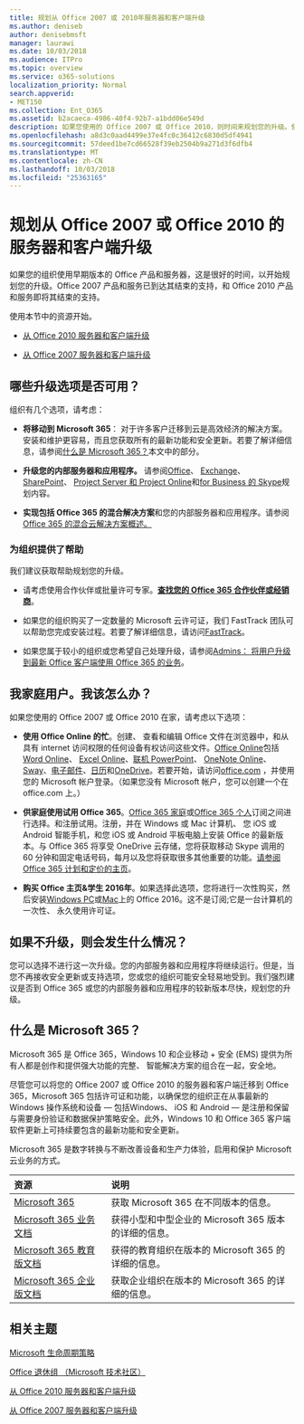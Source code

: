 ```yaml
---
title: 规划从 Office 2007 或 2010年服务器和客户端升级
ms.author: deniseb
author: denisebmsft
manager: laurawi
ms.date: 10/03/2018
ms.audience: ITPro
ms.topic: overview
ms.service: o365-solutions
localization_priority: Normal
search.appverid:
- MET150
ms.collection: Ent_O365
ms.assetid: b2acaeca-4986-40f4-92b7-a1bdd06e549d
description: 如果您使用的 Office 2007 或 Office 2010，则时间来规划您的升级。使用这些资源以开始使用您的计划。
ms.openlocfilehash: a8d3c0aad4499e37e4fc0c36412c6830d5df4941
ms.sourcegitcommit: 57deed1be7cd66528f39eb2504b9a271d3f6dfb4
ms.translationtype: MT
ms.contentlocale: zh-CN
ms.lasthandoff: 10/03/2018
ms.locfileid: "25363165"
---
```

# <a name="plan-your-upgrade-from-office-2007-or-office-2010-servers-and-clients"></a>规划从 Office 2007 或 Office 2010 的服务器和客户端升级

如果您的组织使用早期版本的 Office 产品和服务器，这是很好的时间，以开始规划您的升级。Office 2007 产品和服务已到达其结束的支持，和 Office 2010 产品和服务即将其结束的支持。 

使用本节中的资源开始。

- [从 Office 2010 服务器和客户端升级](upgrade-from-office-2010-servers-and-products.md)

- [从 Office 2007 服务器和客户端升级](upgrade-from-office-2007-servers-and-products.md)

## <a name="what-upgrade-options-are-available"></a>哪些升级选项是否可用？      

组织有几个选项，请考虑：

- **将移动到 Microsoft 365**： 对于许多客户迁移到云是高效经济的解决方案。安装和维护更容易，而且您获取所有的最新功能和安全更新。若要了解详细信息，请参阅[什么是 Microsoft 365？](#what-is-microsoft-365)本文中的部分。
    
- **升级您的内部服务器和应用程序。** 请参阅[Office](https://docs.microsoft.com/DeployOffice/office-2010-end-support-roadmap)、 [Exchange](exchange-2010-end-of-support.md)、 [SharePoint](upgrade-from-sharepoint-2010.md)、 [Project Server 和 Project Online](https://docs.microsoft.com/project/planning-project-server-and-project-online-for-technical-decision-makers)和[for Business 的 Skype](https://docs.microsoft.com/skypeforbusiness/plan-your-deployment/upgrade)规划内容。 
    
- **实现包括 Office 365 的混合解决方案**和您的内部服务器和应用程序。请参阅[Office 365 的混合云解决方案概述。](https://support.office.com/article/59616fab-acdb-40e9-b414-cf0c965c80b7.aspx)
    
### <a name="help-is-available-for-your-organization"></a>为组织提供了帮助

我们建议获取帮助规划您的升级。

- 请考虑使用合作伙伴或批量许可专家。**[查找您的 Office 365 合作伙伴或经销商](https://support.office.com/article/b6c18a9b-2aed-4c84-9d75-af709160258c.aspx)**。 

- 如果您的组织购买了一定数量的 Microsoft 云许可证，我们 FastTrack 团队可以帮助您完成安装过程。若要了解详细信息，请访问[FastTrack](https://www.microsoft.com/fasttrack)。

- 如果您属于较小的组织或您希望自己处理升级，请参阅[Admins： 将用户升级到最新 Office 客户端使用 Office 365 的业务](https://support.office.com/article/f6b00895-b5fd-4af6-a656-b7788ea20cbb.aspx)。 
  
## <a name="im-a-home-user-what-do-i-do"></a>我家庭用户。我该怎么办？

如果您使用的 Office 2007 或 Office 2010 在家，请考虑以下选项：

- **使用 Office Online 的忙**。创建、 查看和编辑 Office 文件在浏览器中，和从具有 internet 访问权限的任何设备有权访问这些文件。[Office Online](https://products.office.com/office-online/documents-spreadsheets-presentations-office-online)包括[Word Online](http://go.microsoft.com/fwlink/p/?linkid=746664)、 [Excel Online](http://go.microsoft.com/fwlink/p/?linkid=746665)、[联机 PowerPoint](http://go.microsoft.com/fwlink/p/?linkid=746666)、 [OneNote Online](http://go.microsoft.com/fwlink/p/?linkid=746674)、 [Sway](http://go.microsoft.com/fwlink/p/?linkid=746675)、[电子邮件](http://go.microsoft.com/fwlink/p/?linkid=746676)、[日历](http://go.microsoft.com/fwlink/p/?linkid=746678)和[OneDrive](http://go.microsoft.com/fwlink/p/?linkid=746679)。若要开始，请访问[office.com](https://office.com) ，并使用您的 Microsoft 帐户登录。（如果您没有 Microsoft 帐户，您可以创建一个在 office.com 上。）

- **供家庭使用试用 Office 365**。[Office 365 家庭](https://www.microsoft.com/p/office-365-home/cfq7ttc0k5dm)或[Office 365 个人](https://www.microsoft.com/p/office-365-personal/cfq7ttc0k5bf)订阅之间进行选择。和注册试用。注册，并在 Windows 或 Mac 计算机、 您 iOS 或 Android 智能手机，和您 iOS 或 Android 平板电脑上安装 Office 的最新版本。与 Office 365 将享受 OneDrive 云存储，您将获取移动 Skype 调用的 60 分钟和固定电话号码，每月以及您将获取很多其他重要的功能。[请参阅 Office 365 计划和定价的主页](https://products.office.com/explore-office-for-home)。
    
- **购买 Office 主页&amp;学生 2016年**。如果选择此选项，您将进行一次性购买，然后安装[Windows PC](https://www.microsoft.com/p/office-home-student-2016-for-pc/cfq7ttc0k5fc)或[Mac](https://products.office.com/buy/compare-microsoft-office-products-for-mac)上的 Office 2016。这不是订阅;它是一台计算机的一次性、 永久使用许可证。


## <a name="what-happens-if-i-dont-upgrade"></a>如果不升级，则会发生什么情况？

您可以选择不进行这一次升级。您的内部服务器和应用程序将继续运行。但是，当您不再接收安全更新或支持选项，您或您的组织可能安全轻易地受到。我们强烈建议是否到 Office 365 或您的内部服务器和应用程序的较新版本尽快，规划您的升级。
   
## <a name="what-is-microsoft-365"></a>什么是 Microsoft 365？

Microsoft 365 是 Office 365，Windows 10 和企业移动 + 安全 (EMS) 提供为所有人都是创作和提供强大功能的完整、 智能解决方案的组合在一起，安全地。 
  
尽管您可以将您的 Office 2007 或 Office 2010 的服务器和客户端迁移到 Office 365，Microsoft 365 包括许可证和功能，以确保您的组织正在从事最新的 Windows 操作系统和设备 — 包括Windows、 iOS 和 Android — 是注册和保留与需要身份验证和数据保护策略安全。此外，Windows 10 和 Office 365 客户端软件更新上可持续要包含的最新功能和安全更新。
  
Microsoft 365 是数字转换与不断改善设备和生产力体验，启用和保护 Microsoft 云业务的方式。
  
|**资源**|**说明**|
|:-----|:-----|
|[Microsoft 365](https://www.microsoft.com/microsoft-365) <br/> |获取 Microsoft 365 在不同版本的信息。  <br/> |
|[Microsoft 365 业务文档](https://docs.microsoft.com/microsoft-365/business/) <br/> |获得小型和中型企业的 Microsoft 365 版本的详细的信息。  <br/> |
|[Microsoft 365 教育版文档](https://docs.microsoft.com/microsoft-365/education/) <br/> |获得的教育组织在版本的 Microsoft 365 的详细的信息。  <br/> |
|[Microsoft 365 企业版文档](https://docs.microsoft.com/microsoft-365/enterprise/) <br/> |获取企业组织在版本的 Microsoft 365 的详细的信息。  <br/> |

   
## <a name="related-topics"></a>相关主题
  
[Microsoft 生命周期策略](https://go.microsoft.com/fwlink/?linkid=865200)

[Office 退休组 （Microsoft 技术社区）](https://go.microsoft.com/fwlink/?linkid=842065)

[从 Office 2010 服务器和客户端升级](upgrade-from-office-2010-servers-and-products.md)

[从 Office 2007 服务器和客户端升级](upgrade-from-office-2007-servers-and-products.md)



